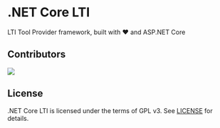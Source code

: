 # .NET Core LTI
LTI Tool Provider framework, built with ❤️ and ASP.NET Core

## Contributors

<a href = "https://github.com/Typiqally/dotnetcore-lti/graphs/contributors">
  <img src = "https://contrib.rocks/image?repo=Typiqally/dotnetcore-lti"/>
</a>

## License

.NET Core LTI is licensed under the terms of GPL v3. See [LICENSE](LICENSE) for details.
